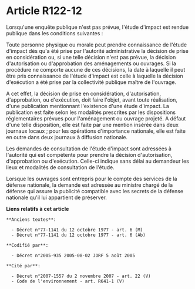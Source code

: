 # Article R122-12

Lorsqu'une enquête publique n'est pas prévue, l'étude d'impact est rendue publique dans les conditions suivantes :

Toute personne physique ou morale peut prendre connaissance de l'étude d'impact dès qu'a été prise par l'autorité
administrative la décision de prise en considération ou, si une telle décision n'est pas prévue, la décision d'autorisation
ou d'approbation des aménagements ou ouvrages. Si la procédure ne comporte aucune de ces décisions, la date à laquelle il
peut être pris connaissance de l'étude d'impact est celle à laquelle la décision d'exécution a été prise par la collectivité
publique maître de l'ouvrage.

A cet effet, la décision de prise en considération, d'autorisation, d'approbation, ou d'exécution, doit faire l'objet, avant
toute réalisation, d'une publication mentionnant l'existence d'une étude d'impact. La publication est faite selon les
modalités prescrites par les dispositions réglementaires prévues pour l'aménagement ou ouvrage projeté. A défaut d'une telle
disposition, elle est faite par une mention insérée dans deux journaux locaux ; pour les opérations d'importance nationale,
elle est faite en outre dans deux journaux à diffusion nationale.

Les demandes de consultation de l'étude d'impact sont adressées à l'autorité qui est compétente pour prendre la décision
d'autorisation, d'approbation ou d'exécution. Celle-ci indique sans délai au demandeur les lieux et modalités de consultation
de l'étude.

Lorsque les ouvrages sont entrepris pour le compte des services de la défense nationale, la demande est adressée au ministre
chargé de la défense qui assure la publicité compatible avec les secrets de la défense nationale qu'il lui appartient de
préserver.

**Liens relatifs à cet article**

	**Anciens textes**:

	  - Décret n°77-1141 du 12 octobre 1977 - art. 6 (M)
	  - Décret n°77-1141 du 12 octobre 1977 - art. 6 (Ab)

	**Codifié par**:

	  - Décret n°2005-935 2005-08-02 JORF 5 août 2005

	**Cité par**:

	  - Décret n°2007-1557 du 2 novembre 2007 - art. 22 (V)
	  - Code de l'environnement - art. R641-1 (V)

